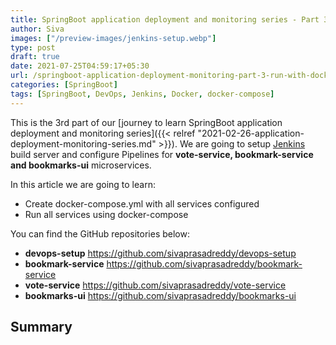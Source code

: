 ```yaml
---
title: SpringBoot application deployment and monitoring series - Part 3 - Run Services using DockerCompose
author: Siva
images: ["/preview-images/jenkins-setup.webp"]
type: post
draft: true
date: 2021-07-25T04:59:17+05:30
url: /springboot-application-deployment-monitoring-part-3-run-with-docker/
categories: [SpringBoot]
tags: [SpringBoot, DevOps, Jenkins, Docker, docker-compose]
---
```


This is the 3rd part of our [journey to learn SpringBoot application deployment and monitoring series]({{< relref "2021-02-26-application-deployment-monitoring-series.md" >}}).
We are going to setup [Jenkins](https://www.jenkins.io/) build server and configure Pipelines for **vote-service, bookmark-service and bookmarks-ui** microservices.

In this article we are going to learn:
* Create docker-compose.yml with all services configured
* Run all services using docker-compose

You can find the GitHub repositories below:
* **devops-setup** https://github.com/sivaprasadreddy/devops-setup
* **bookmark-service** https://github.com/sivaprasadreddy/bookmark-service
* **vote-service** https://github.com/sivaprasadreddy/vote-service
* **bookmarks-ui** https://github.com/sivaprasadreddy/bookmarks-ui


## Summary 

